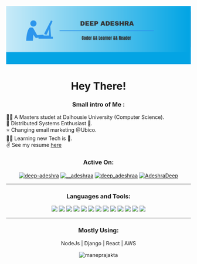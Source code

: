 <img src="https://github.com/deep-adeshraa/deep-adeshraa/blob/master/banner.png" />
<h1 align="center">Hey There!</h1>
<h3 align="center">Small intro of Me :</h3>
 <p>
 👩‍🎓  A Masters studet at Dalhousie University (Computer Science).
<br>💫  Distributed Systems Enthusiast 🤖.
<br>⭐  Changing email marketing @Ubico.
<br>👩‍💻  Learning new Tech is 💜.
<br>✌️ See my resume <a href="https://github.com/deep-adeshraa/deep-adeshraa/blob/master/resume.pdf">here</a></p>

<h3 align="center">Active On:</h3>
<p align="center">
<a href="https://www.linkedin.com/in/deep-adeshra/" target="blank"><img align="center" src="https://cdn.jsdelivr.net/npm/simple-icons@3.0.1/icons/linkedin.svg" alt="deep-adeshra" height="30" width="40" /></a>
<a href="https://www.hackerrank.com/__adeshraa" target="blank"><img align="center" src="https://cdn.jsdelivr.net/npm/simple-icons@3.0.1/icons/hackerrank.svg" alt="__adeshraa" height="30" width="40" /></a>
<a href="https://leetcode.com/deep_adeshraa/" target="blank"><img align="center" src="https://cdn.jsdelivr.net/npm/simple-icons@3.0.1/icons/leetcode.svg" alt="deep_adeshraa" height="30" width="40" /></a>
<a href="https://twitter.com/AdeshraDeep" target="blank"><img align="center" src="https://cdn.jsdelivr.net/npm/simple-icons@3.0.1/icons/twitter.svg" alt="AdeshraDeep" height="30" width="40" /></a>
</p>
<hr/>
<h3 align="Center">Languages and Tools:</h3>
<p align="center">
<img src="https://img.shields.io/badge/Python-14354C?style=for-the-badge&logo=python&logoColor=white">
<img src="https://img.shields.io/badge/Java-ED8B00?style=for-the-badge&logo=java&logoColor=white">
<img src="https://img.shields.io/badge/Node.js-43853D?style=for-the-badge&logo=node.js&logoColor=white">
<img src="https://img.shields.io/badge/React-20232A?style=for-the-badge&logo=react&logoColor=61DAFB">
<img src="https://img.shields.io/badge/Amazon_AWS-232F3E?style=for-the-badge&logo=amazon-aws&logoColor=white">
<img src="https://img.shields.io/badge/AngularJS-E23237?style=for-the-badge&logo=angularjs&logoColor=white">
<img src="https://img.shields.io/badge/Bootstrap-563D7C?style=for-the-badge&logo=bootstrap&logoColor=white">
<img src="https://img.shields.io/badge/Django-092E20?style=for-the-badge&logo=django&logoColor=white">
<img src="https://img.shields.io/badge/Google_Cloud-4285F4?style=for-the-badge&logo=google-cloud&logoColor=white">
<img src="https://img.shields.io/badge/Elastic_Search-005571?style=for-the-badge&logo=elasticsearch&logoColor=white">
<img src="https://img.shields.io/badge/MySQL-00000F?style=for-the-badge&logo=mysql&logoColor=white">
<img src="https://img.shields.io/badge/Linux-FCC624?style=for-the-badge&logo=linux&logoColor=black">
<img src="https://img.shields.io/badge/MongoDB-4EA94B?style=for-the-badge&logo=mongodb&logoColor=white">
</p>
<hr/>
<h3 align="center">Mostly Using:</h3>
<p align="center">NodeJs | Django | React | AWS</p>
<p  align="center">
<img align="Center" src="https://github-readme-streak-stats.herokuapp.com/?user=deep-adeshraa&" alt="maneprajakta" />
</p>








